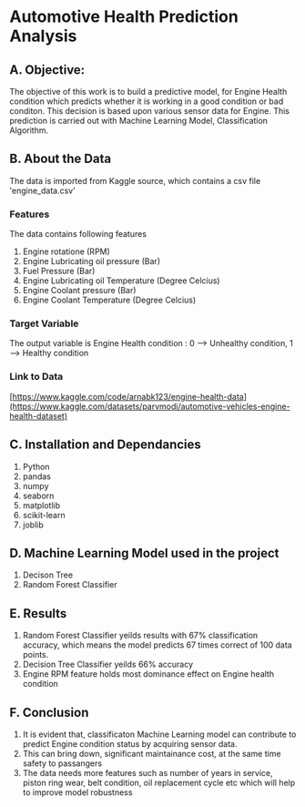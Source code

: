 # Automotive Health Prediction Analysis
## A. Objective:
The objective of this work is to build a predictive model, for Engine Health condition which predicts whether it is working in a good condition or bad conditon. This decision is based upon various sensor data for Engine. This prediction is carried out with Machine Learning Model, Classification Algorithm.

## B. About the Data
The data is imported from Kaggle source, which contains a csv file 'engine_data.csv'

### Features
The data contains following features
1. Engine rotatione (RPM)
2. Engine Lubricating oil pressure (Bar)
3. Fuel Pressure (Bar)
4. Engine Lubricating oil Temperature (Degree Celcius)
5. Engine Coolant pressure (Bar)
6. Engine Coolant Temperature (Degree Celcius)

### Target Variable
The output variable is Engine Health condition : 0 --> Unhealthy condition, 
                                                 1 --> Healthy condition
### Link to Data
[https://www.kaggle.com/code/arnabk123/engine-health-data](https://www.kaggle.com/datasets/parvmodi/automotive-vehicles-engine-health-dataset)

## C. Installation and Dependancies
1. Python
2. pandas
3. numpy
4. seaborn
5. matplotlib
6. scikit-learn
7. joblib
 
## D. Machine Learning Model used in the project
1. Decison Tree
2. Random Forest Classifier

## E. Results
1. Random Forest Classifier yeilds results with 67% classification accuracy, which means the model predicts 67 times correct of 100 data points.
2. Decision Tree Classifier yeilds 66% accuracy
3. Engine RPM feature holds most dominance effect on Engine health condition   

## F. Conclusion
1. It is evident that, classificaton Machine Learning model can contribute to predict Engine condition status by acquiring sensor data.
2. This can bring down, significant maintainance cost, at the same time safety to passangers
3. The data needs more features such as number of years in service, piston ring wear, belt condition, oil replacement cycle etc which will help to improve model robustness
